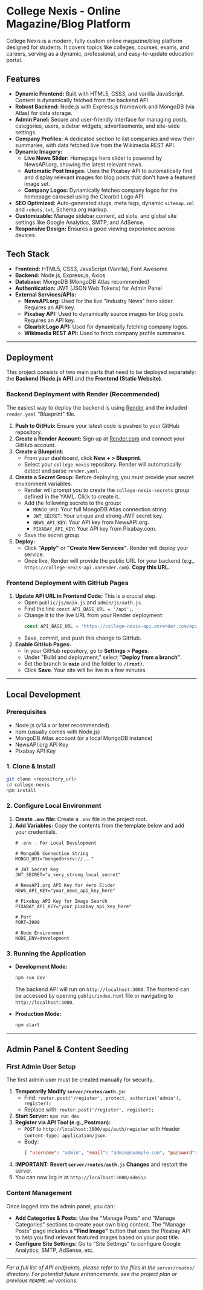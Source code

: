 # College Nexis - Online Magazine/Blog Platform

College Nexis is a modern, fully custom online magazine/blog platform designed for students. It covers topics like colleges, courses, exams, and careers, serving as a dynamic, professional, and easy-to-update education portal.

## Features

*   **Dynamic Frontend:** Built with HTML5, CSS3, and vanilla JavaScript. Content is dynamically fetched from the backend API.
*   **Robust Backend:** Node.js with Express.js framework and MongoDB (via Atlas) for data storage.
*   **Admin Panel:** Secure and user-friendly interface for managing posts, categories, users, sidebar widgets, advertisements, and site-wide settings.
*   **Company Profiles:** A dedicated section to list companies and view their summaries, with data fetched live from the Wikimedia REST API.
*   **Dynamic Imagery:**
    *   **Live News Slider:** Homepage hero slider is powered by NewsAPI.org, showing the latest relevant news.
    *   **Automatic Post Images:** Uses the Pixabay API to automatically find and display relevant images for blog posts that don't have a featured image set.
    *   **Company Logos:** Dynamically fetches company logos for the homepage carousel using the Clearbit Logo API.
*   **SEO Optimized:** Auto-generated slugs, meta tags, dynamic `sitemap.xml` and `robots.txt`, Schema.org markup.
*   **Customizable:** Manage sidebar content, ad slots, and global site settings like Google Analytics, SMTP, and AdSense.
*   **Responsive Design:** Ensures a good viewing experience across devices.

## Tech Stack

*   **Frontend:** HTML5, CSS3, JavaScript (Vanilla), Font Awesome
*   **Backend:** Node.js, Express.js, Axios
*   **Database:** MongoDB (MongoDB Atlas recommended)
*   **Authentication:** JWT (JSON Web Tokens) for Admin Panel
*   **External Services/APIs:**
    *   **NewsAPI.org:** Used for the live "Industry News" hero slider. Requires an API key.
    *   **Pixabay API:** Used to dynamically source images for blog posts. Requires an API key.
    *   **Clearbit Logo API:** Used for dynamically fetching company logos.
    *   **Wikimedia REST API:** Used to fetch company profile summaries.

---

## Deployment

This project consists of two main parts that need to be deployed separately: the **Backend (Node.js API)** and the **Frontend (Static Website)**.

### Backend Deployment with Render (Recommended)

The easiest way to deploy the backend is using [Render](https://render.com/) and the included `render.yaml` "Blueprint" file.

1.  **Push to GitHub:** Ensure your latest code is pushed to your GitHub repository.
2.  **Create a Render Account:** Sign up at [Render.com](https://render.com/) and connect your GitHub account.
3.  **Create a Blueprint:**
    *   From your dashboard, click **New + > Blueprint**.
    *   Select your `college-nexis` repository. Render will automatically detect and parse `render.yaml`.
4.  **Create a Secret Group:** Before deploying, you must provide your secret environment variables.
    *   Render will prompt you to create the `college-nexis-secrets` group defined in the YAML. Click to create it.
    *   Add the following secrets to the group:
        *   `MONGO_URI`: Your full MongoDB Atlas connection string.
        *   `JWT_SECRET`: Your unique and strong JWT secret key.
        *   `NEWS_API_KEY`: Your API key from NewsAPI.org.
        *   `PIXABAY_API_KEY`: Your API key from Pixabay.com.
    *   Save the secret group.
5.  **Deploy:**
    *   Click **"Apply"** or **"Create New Services"**. Render will deploy your service.
    *   Once live, Render will provide the public URL for your backend (e.g., `https://college-nexis-api.onrender.com`). **Copy this URL.**

### Frontend Deployment with GitHub Pages

1.  **Update API URL in Frontend Code:** This is a crucial step.
    *   Open `public/js/main.js` and `admin/js/auth.js`.
    *   Find the line `const API_BASE_URL = '/api';`.
    *   Change it to the live URL from your Render deployment:
        ```javascript
        const API_BASE_URL = 'https://college-nexis-api.onrender.com/api';
        ```
    *   Save, commit, and push this change to GitHub.
2.  **Enable GitHub Pages:**
    *   In your GitHub repository, go to **Settings > Pages**.
    *   Under "Build and deployment," select **"Deploy from a branch"**.
    *   Set the branch to **`main`** and the folder to **`/(root)`**.
    *   Click **Save**. Your site will be live in a few minutes.

---

## Local Development

### Prerequisites

*   Node.js (v14.x or later recommended)
*   npm (usually comes with Node.js)
*   MongoDB Atlas account (or a local MongoDB instance)
*   NewsAPI.org API Key
*   Pixabay API Key

### 1. Clone & Install

```bash
git clone <repository_url>
cd college-nexis
npm install
```

### 2. Configure Local Environment

1.  **Create `.env` file:** Create a `.env` file in the project root.
2.  **Add Variables:** Copy the contents from the template below and add your credentials.
    ```env
    # .env - For Local Development

    # MongoDB Connection String
    MONGO_URI="mongodb+srv://..."

    # JWT Secret Key
    JWT_SECRET="a_very_strong_local_secret"

    # NewsAPI.org API Key for Hero Slider
    NEWS_API_KEY="your_news_api_key_here"

    # Pixabay API Key for Image Search
    PIXABAY_API_KEY="your_pixabay_api_key_here"

    # Port
    PORT=3000

    # Node Environment
    NODE_ENV=development
    ```

### 3. Running the Application

*   **Development Mode:**
    ```bash
    npm run dev
    ```
    The backend API will run on `http://localhost:3000`. The frontend can be accessed by opening `public/index.html` file or navigating to `http://localhost:3000`.

*   **Production Mode:**
    ```bash
    npm start
    ```

---

## Admin Panel & Content Seeding

### First Admin User Setup
The first admin user must be created manually for security.
1.  **Temporarily Modify `server/routes/auth.js`:**
    *   Find: `router.post('/register', protect, authorize('admin'), register);`
    *   Replace with: `router.post('/register', register);`
2.  **Start Server:** `npm run dev`
3.  **Register via API Tool (e.g., Postman):**
    *   `POST` to `http://localhost:3000/api/auth/register` with Header `Content-Type: application/json`.
    *   Body:
        ```json
        { "username": "admin", "email": "admin@example.com", "password": "your_secure_password", "role": "admin" }
        ```
4.  **IMPORTANT: Revert `server/routes/auth.js` Changes** and restart the server.
5.  You can now log in at `http://localhost:3000/admin/`.

### Content Management
Once logged into the admin panel, you can:
*   **Add Categories & Posts:** Use the "Manage Posts" and "Manage Categories" sections to create your own blog content. The "Manage Posts" page includes a **"Find Image"** button that uses the Pixabay API to help you find relevant featured images based on your post title.
*   **Configure Site Settings:** Go to "Site Settings" to configure Google Analytics, SMTP, AdSense, etc.

---
*For a full list of API endpoints, please refer to the files in the `server/routes/` directory.*
*For potential future enhancements, see the project plan or previous `README.md` versions.*
```
